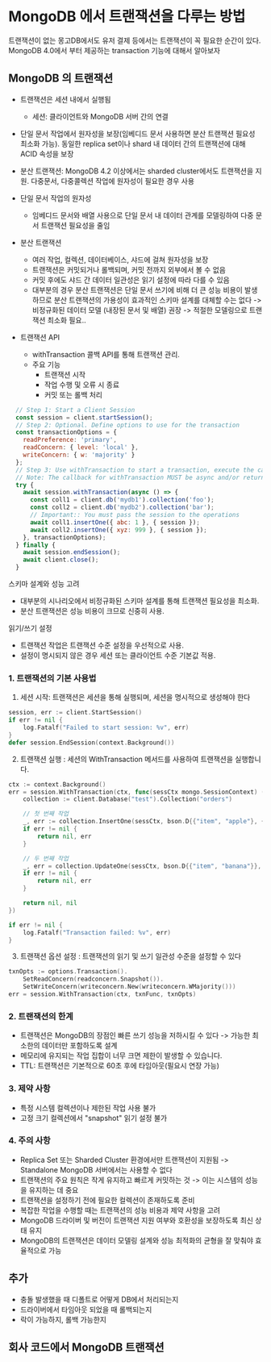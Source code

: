 # MongoDB 에서 트랜잭션을 다루는 방법
트랜잭션이 없는 몽고DB에서도 유저 결제 등에서는 트랜잭션이 꼭 필요한 순간이 있다.  
MongoDB 4.0에서 부터 제공하는 transaction 기능에 대해서 알아보자

## MongoDB 의 트랜잭션
* 트랜잭션은 세션 내에서 실행됨
  * 세션: 클라이언트와 MongoDB 서버 간의 연결
* 단일 문서 작업에서 원자성을 보장(임베디드 문서 사용하면 분산 트랜잭션 필요성 최소화 가능). 동일한 replica set이나 shard 내 데이터 간의 트랜잭션에 대해 ACID 속성을 보장
* 분산 트랜잭션: MongoDB 4.2 이상에서는 sharded cluster에서도 트랜잭션을 지원. 다중문서, 다중콜렉션 작업에 원자성이 필요한 경우 사용

* 단일 문서 작업의 원자성
  * 임베디드 문서와 배열 사용으로 단일 문서 내 데이터 관계를 모델링하여 다중 문서 트랜잭션 필요성을 줄임
* 분산 트랜잭션
  * 여러 작업, 컬렉션, 데이터베이스, 샤드에 걸쳐 원자성을 보장
  * 트랜잭션은 커밋되거나 롤백되며, 커밋 전까지 외부에서 볼 수 없음
  * 커밋 후에도 샤드 간 데이터 일관성은 읽기 설정에 따라 다를 수 있음
  * 대부분의 경우 분산 트랜잭션은 단일 문서 쓰기에 비해 더 큰 성능 비용이 발생하므로 분산 트랜잭션의 가용성이 효과적인 스키마 설계를 대체할 수는 없다 -> 비정규화된 데이터 모델 (내장된 문서 및 배열) 권장 -> 적절한 모델링으로 트랜잭션 최소화 필요..


* 트랜잭션 API
  * withTransaction 콜백 API를 통해 트랜잭션 관리.
  * 주요 기능
    * 트랜잭션 시작
    * 작업 수행 및 오류 시 종료
    * 커밋 또는 롤백 처리
```javascript
  // Step 1: Start a Client Session
  const session = client.startSession();
  // Step 2: Optional. Define options to use for the transaction
  const transactionOptions = {
    readPreference: 'primary',
    readConcern: { level: 'local' },
    writeConcern: { w: 'majority' }
  };
  // Step 3: Use withTransaction to start a transaction, execute the callback, and commit (or abort on error)
  // Note: The callback for withTransaction MUST be async and/or return a Promise.
  try {
    await session.withTransaction(async () => {
      const coll1 = client.db('mydb1').collection('foo');
      const coll2 = client.db('mydb2').collection('bar');
      // Important:: You must pass the session to the operations
      await coll1.insertOne({ abc: 1 }, { session });
      await coll2.insertOne({ xyz: 999 }, { session });
    }, transactionOptions);
  } finally {
    await session.endSession();
    await client.close();
  }
```

스키마 설계와 성능 고려
* 대부분의 시나리오에서 비정규화된 스키마 설계를 통해 트랜잭션 필요성을 최소화.
* 분산 트랜잭션은 성능 비용이 크므로 신중히 사용.

읽기/쓰기 설정
* 트랜잭션 작업은 트랜잭션 수준 설정을 우선적으로 사용.
* 설정이 명시되지 않은 경우 세션 또는 클라이언트 수준 기본값 적용.

### 1. 트랜잭션의 기본 사용법
1) 세션 시작: 트랜잭션은 세션을 통해 실행되며, 세션을 명시적으로 생성해야 한다
```go
session, err := client.StartSession()
if err != nil {
    log.Fatalf("Failed to start session: %v", err)
}
defer session.EndSession(context.Background())
```

2) 트랜잭션 실행 : 세션의 WithTransaction 메서드를 사용하여 트랜잭션을 실행합니다.

```go
ctx := context.Background()
err = session.WithTransaction(ctx, func(sessCtx mongo.SessionContext) (interface{}, error) {
    collection := client.Database("test").Collection("orders")

    // 첫 번째 작업
    _, err := collection.InsertOne(sessCtx, bson.D{{"item", "apple"}, {"qty", 10}})
    if err != nil {
        return nil, err
    }

    // 두 번째 작업
    _, err = collection.UpdateOne(sessCtx, bson.D{{"item", "banana"}}, bson.D{{"$set", bson.D{{"qty", 20}}}})
    if err != nil {
        return nil, err
    }

    return nil, nil
})

if err != nil {
    log.Fatalf("Transaction failed: %v", err)
}
```

3) 트랜잭션 옵션 설정 : 트랜잭션의 읽기 및 쓰기 일관성 수준을 설정할 수 있다

```go
txnOpts := options.Transaction().
    SetReadConcern(readconcern.Snapshot()).
    SetWriteConcern(writeconcern.New(writeconcern.WMajority()))
err = session.WithTransaction(ctx, txnFunc, txnOpts)
```

### 2. 트랜잭션의 한계
* 트랜잭션은 MongoDB의 장점인 빠른 쓰기 성능을 저하시킬 수 있다 -> 가능한 최소한의 데이터만 포함하도록 설계
* 메모리에 유지되는 작업 집합이 너무 크면 제한이 발생할 수 있습니다.
* TTL: 트랜잭션은 기본적으로 60초 후에 타임아웃(필요시 연장 가능)

### 3. 제약 사항
* 특정 시스템 컬렉션이나 제한된 작업 사용 불가
* 고정 크기 컬렉션에서 "snapshot" 읽기 설정 불가

### 4. 주의 사항
* Replica Set 또는 Sharded Cluster 환경에서만 트랜잭션이 지원됨 -> Standalone MongoDB 서버에서는 사용할 수 없다
* 트랜잭션의 주요 원칙은 작게 유지하고 빠르게 커밋하는 것 -> 이는 시스템의 성능을 유지하는 데 중요
* 트랜잭션을 설정하기 전에 필요한 컬렉션이 존재하도록 준비
* 복잡한 작업을 수행할 때는 트랜잭션의 성능 비용과 제약 사항을 고려
* MongoDB 드라이버 및 버전이 트랜잭션 지원 여부와 호환성을 보장하도록 최신 상태 유지
* MongoDB의 트랜잭션은 데이터 모델링 설계와 성능 최적화의 균형을 잘 맞춰야 효율적으로 가능


## 추가
* 충돌 발생했을 때 디폴트로 어떻게 DB에서 처리되는지 
* 드라이버에서 타임아웃 되었을 때 롤백되는지
* 락이 가능하지, 롤백 가능한지

## 회사 코드에서 MongoDB 트랜잭션


